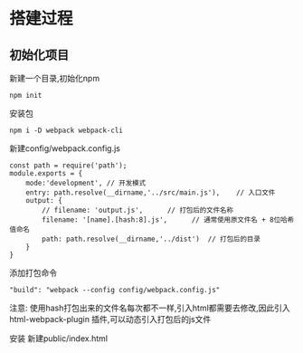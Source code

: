 # 搭建过程

## 初始化项目
新建一个目录,初始化npm
```
npm init
```
安装包
```
npm i -D webpack webpack-cli
```
新建config/webpack.config.js
```
const path = require('path');
module.exports = {
    mode:'development', // 开发模式
    entry: path.resolve(__dirname,'../src/main.js'),    // 入口文件
    output: {
        // filename: 'output.js',      // 打包后的文件名称
        filename: '[name].[hash:8].js',      // 通常使用原文件名 + 8位哈希值命名
        path: path.resolve(__dirname,'../dist')  // 打包后的目录
    }
}
```
添加打包命令
```
"build": "webpack --config config/webpack.config.js"
```

注意: 使用hash打包出来的文件名每次都不一样,引入html都需要去修改,因此引入 html-webpack-plugin 插件,可以动态引入打包后的js文件

安装
新建public/index.html
